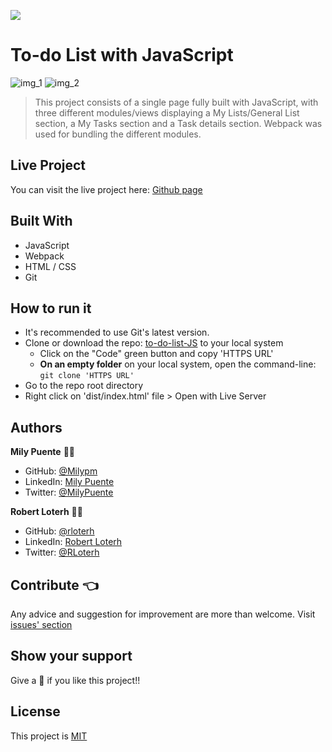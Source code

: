 ![](https://img.shields.io/badge/Microverse-blueviolet)
# To-do List with JavaScript

![img_1](https://user-images.githubusercontent.com/54684961/117340313-5c196f00-ae66-11eb-8d4c-c91819ba8641.png)
![img_2](https://user-images.githubusercontent.com/54684961/117340387-6f2c3f00-ae66-11eb-950f-7362d6f6e8c9.png)


> This project consists of a single page fully built with JavaScript, with three different modules/views displaying a My Lists/General List section, a My Tasks section and a Task details section. Webpack was used for bundling the different modules.

## Live Project
You can visit the live project here: [Github page](https://milypm.github.io/to-do-list-JS/)

## Built With
- JavaScript
- Webpack
- HTML / CSS
- Git
 
## How to run it
- It's recommended to use Git's latest version.
- Clone or download the repo: [to-do-list-JS](https://github.com/Milypm/to-do-list-JS) to your local system
    - Click on the "Code" green button and copy 'HTTPS URL'
    - **On an empty folder** on your local system, open the command-line: `git clone 'HTTPS URL'`
- Go to the repo root directory
- Right click on 'dist/index.html' file > Open with Live Server

## Authors
**Mily Puente** :woman_technologist:
- GitHub: [@Milypm](https://github.com/Milypm)
- LinkedIn: [Mily Puente](https://www.linkedin.com/in/milypuentem/)
- Twitter: [@MilyPuente](https://twitter.com/MilyPuente)

**Robert Loterh** :man_technologist:
- GitHub: [@rloterh](https://github.com/rloterh)
- LinkedIn: [Robert Loterh](https://www.linkedin.com/in/robert-loterh/)
- Twitter: [@RLoterh](https://twitter.com/RLoterh)
 
## Contribute :point_left:
Any advice and suggestion for improvement are more than welcome.
Visit [issues' section](https://github.com/Milypm/to-do-list-JS/issues)

## Show your support
Give a :star2: if you like this project!!

## License
This project is [MIT](https://github.com/Milypm/to-do-list-JS/blob/build/LICENSE)